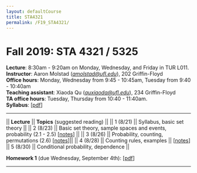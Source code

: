 ```yaml
---
layout: defaultCourse
title: STA4321
permalink: /F19_STA4321/
---
```

# Fall 2019: STA 4321 / 5325  
**Lecture**: 8:30am - 9:20am on Monday, Wednesday, and Friday in TUR L011.  
**Instructor**: Aaron Molstad (*amolstad@ufl.edu*), 202 Griffin-Floyd  
**Office hours**: Monday, Wednesday from 9:45 - 10:45am, Tuesday from 9:40 - 10:40am  
**Teaching assistant**: Xiaoda Qu (*quxiaoda@ufl.edu*), 234 Griffin-Floyd  
**TA office hours**: Tuesday, Thursday from 10:40 - 11:40am.  
**Syllabus**: [[pdf](/docs/Syllabus.pdf)]  

---------------


||  **Lecture** ||  **Topics** (suggested reading) ||
|| 1 (8/21)  || Syllabus, basic set theory ||
|| 2 (8/23)  || Basic set theory, sample spaces and events, probability (2.1 - 2.5) [[notes](https://ufl.instructure.com/courses/382258/files/45098575/download?wrap=1)] ||
|| 3 (8/26)  || Probability, counting, permutations (2.6) [[notes](https://ufl.instructure.com/courses/382258/files/45098576/download?wrap=1)]|| 
|| 4 (8/28)  || Counting rules, examples || [[notes](https://ufl.instructure.com/courses/382258/files/45124035/download?wrap=1)] 
|| 5 (8/30)  || Conditional probability, dependence   ||  

**Homework 1** (due Wednesday, September 4th): [[pdf](/docs/STA4321_F19_Homework1.pdf)]


---------------
